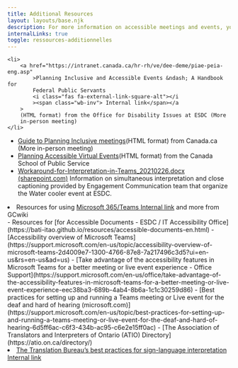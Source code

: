 ```yaml
---
title: Additional Resources
layout: layouts/base.njk
description: For more information on accessible meetings and events, you can consult this list of links.
internalLinks: true
toggle: ressources-additionnelles
---
```


    <li>
    	<a href="https://intranet.canada.ca/hr-rh/ve/dee-deme/piae-peia-eng.asp"
    		>Planning Inclusive and Accessible Events &ndash; A Handbook for
    		Federal Public Servants
    		<i class="fas fa-external-link-square-alt"></i
    		><span class="wb-inv"> Internal link</span></a
    	>
    	(HTML format) from the Office for Disability Issues at ESDC (More
    	in-person meeting)
    </li>

- [Guide to Planning Inclusive meetings](https://www.canada.ca/en/employment-social-development/programs/disability/arc/inclusive-meetings.html#h2.1-h3.1)(HTML format) from Canada.ca (More in-person meeting)
- [Planning Accessible Virtual Events](https://www.csps-efpc.gc.ca/Tools/jobaids/access-virtual-events-eng.aspx)(HTML format) from the Canada School of Public Service
- [Workaround-for-Interpretation-in-Teams_20210226.docx (sharepoint.com)](https://014gc.sharepoint.com/:w:/r/sites/CMC-GCC/_layouts/15/Doc.aspx?sourcedoc=%7B454E1503-6718-4AC9-B39F-D4533E6474B3%7D&file=Workaround-for-Interpretation-in-Teams_20210226.docx&action=default&mobileredirect=true&cid=b44d710e-9cf5-4780-a869-06ecac409031) Information on simultaneous interpretation and close captioning provided by Engagement Communication team that organize the Water cooler event at ESDC.
<li>
	Resources for using
	<a href="https://wiki.gccollab.ca/M365/Home/Teams"
		>Microsoft 365/Teams <i class="fas fa-external-link-square-alt"></i
		><span class="wb-inv"> Internal link</span></a
	>
	and more from GCwiki
</li>
- Resources for [for Accessible Documents - ESDC / IT Accessibility Office](https://bati-itao.github.io/resources/accessible-documents-en.html)
- [Accessibility overview of Microsoft Teams](https://support.microsoft.com/en-us/topic/accessibility-overview-of-microsoft-teams-2d4009e7-1300-4766-87e8-7a217496c3d5?ui=en-us&rs=en-us&ad=us)
- [Take advantage of the accessibility features in Microsoft Teams for a better meeting or live event experience - Office Support](https://support.microsoft.com/en-us/office/take-advantage-of-the-accessibility-features-in-microsoft-teams-for-a-better-meeting-or-live-event-experience-eec38ba3-689b-4ab4-8b6a-1c1c30259d86)
- [Best practices for setting up and running a Teams meeting or Live event for the deaf and hard of hearing (microsoft.com)](https://support.microsoft.com/en-us/topic/best-practices-for-setting-up-and-running-a-teams-meeting-or-live-event-for-the-deaf-and-hard-of-hearing-6d5ff6ac-c6f3-434b-ac95-c6e2e15ff0ac)
- [The Association of Translators and Interpreters of Ontario (ATIO) Directory](https://atio.on.ca/directory/)
<li>
	<a
		href="http://gcintranet.tpsgc-pwgsc.gc.ca/bt-tb/interpretation/pratiques-practices-eng.html"
		>The Translation Bureau&rsquo;s best practices for sign-language
		interpretation<i class="fas fa-external-link-square-alt"></i
		><span class="wb-inv"> Internal link</span></a
	>
</li>
